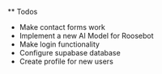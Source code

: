 ** Todos
- Make contact forms work
- Implement a new AI Model for Roosebot
- Make login functionality
- Configure supabase database
- Create profile for new users

